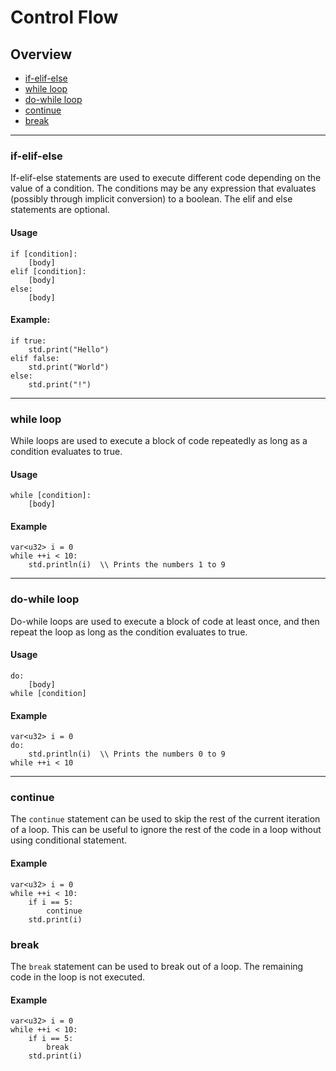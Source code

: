 # Control Flow

## Overview
 - [if-elif-else](#if-elif-else)
 - [while loop](#while-loop)
 - [do-while loop](#do-while-loop)
 - [continue](#continue)
 - [break](#break)

---

### if-elif-else

If-elif-else statements are used to execute different code depending on the value of a condition.
The conditions may be any expression that evaluates (possibly through implicit conversion) to a boolean.
The elif and else statements are optional.

#### Usage

```qinp
if [condition]:
	[body]
elif [condition]:
	[body]
else:
	[body]
```

#### Example:

```qinp
if true:
	std.print("Hello")
elif false:
	std.print("World")
else:
	std.print("!")
```

---

### while loop

While loops are used to execute a block of code repeatedly as long as a condition evaluates to true.

#### Usage

```qinp
while [condition]:
	[body]
```

#### Example

```qinp
var<u32> i = 0
while ++i < 10:
	std.println(i)	\\ Prints the numbers 1 to 9
```

---

### do-while loop

Do-while loops are used to execute a block of code at least once, and then repeat the loop as long as the condition evaluates to true.

#### Usage

```qinp
do:
	[body]
while [condition]
```

#### Example

```qinp
var<u32> i = 0
do:
	std.println(i)	\\ Prints the numbers 0 to 9
while ++i < 10
```

---

### continue

The `continue` statement can be used to skip the rest of the current iteration of a loop. This can be useful to ignore the rest of the code in a loop without using conditional statement.

#### Example

```qinp
var<u32> i = 0
while ++i < 10:
	if i == 5:
		continue
	std.print(i)
```

### break

The `break` statement can be used to break out of a loop.
The remaining code in the loop is not executed.

#### Example

```qinp
var<u32> i = 0
while ++i < 10:
	if i == 5:
		break
	std.print(i)
```